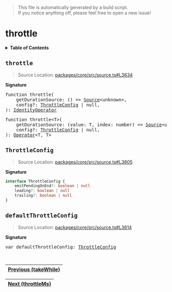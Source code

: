 > This file is automatically generated by a build script.<br>If you notice anything off, please feel free to open a new issue!

# throttle

<details><summary><b>Table of Contents</b></summary><br>

1. [<code>throttle</code>](#throttle)
   1. [<code>ThrottleConfig</code>](#ThrottleConfig)
   2. [<code>defaultThrottleConfig</code>](#defaultThrottleConfig)</details>

## <a name="throttle"></a><code>throttle</code>

> Source Location: [packages\/core\/src\/source.ts#L3634](..\/..\/packages\/core\/src\/source.ts#L3634)

<b>Signature</b>

<pre>function throttle(<br>    getDurationSource: () =&gt; <a href="../03-api-source/00-Source.md#Source-Interface">Source</a>&lt;unknown&gt;,<br>    config?: <a href="#ThrottleConfig">ThrottleConfig</a> | null,<br>): <a href="001-IdentityOperator.md#IdentityOperator">IdentityOperator</a></pre>

<pre>function throttle&lt;T&gt;(<br>    getDurationSource: (value: T, index: number) =&gt; <a href="../03-api-source/00-Source.md#Source-Interface">Source</a>&lt;unknown&gt;,<br>    config?: <a href="#ThrottleConfig">ThrottleConfig</a> | null,<br>): <a href="000-Operator.md#Operator">Operator</a>&lt;T, T&gt;</pre>

## <a name="ThrottleConfig"></a><code>ThrottleConfig</code>

> Source Location: [packages\/core\/src\/source.ts#L3605](..\/..\/packages\/core\/src\/source.ts#L3605)

<b>Signature</b>

```ts
interface ThrottleConfig {
    emitPendingOnEnd?: boolean | null
    leading?: boolean | null
    trailing?: boolean | null
}
```

## <a name="defaultThrottleConfig"></a><code>defaultThrottleConfig</code>

> Source Location: [packages\/core\/src\/source.ts#L3614](..\/..\/packages\/core\/src\/source.ts#L3614)

<b>Signature</b>

<pre>var defaultThrottleConfig: <a href="#ThrottleConfig">ThrottleConfig</a></pre><br>

| [Previous \(takeWhile\)](090-takeWhile.md#readme) |
| --- |

<div align="right">

| [Next \(throttleMs\)](092-throttleMs.md#readme) |
| --- |
</div>
